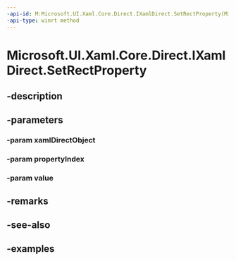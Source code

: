 ```yaml
---
-api-id: M:Microsoft.UI.Xaml.Core.Direct.IXamlDirect.SetRectProperty(Microsoft.UI.Xaml.Core.Direct.XamlDirectObject,Microsoft.UI.Xaml.Core.Direct.XamlPropertyIndex,Windows.Foundation.Rect)
-api-type: winrt method
---
```


<!-- Method syntax.
public void IXamlDirect.SetRectProperty(XamlDirectObject xamlDirectObject, XamlPropertyIndex propertyIndex, Rect value)
-->

# Microsoft.UI.Xaml.Core.Direct.IXamlDirect.SetRectProperty

## -description

## -parameters
### -param xamlDirectObject

### -param propertyIndex

### -param value

## -remarks

## -see-also

## -examples

